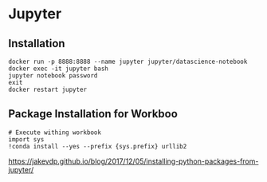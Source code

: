 # Jupyter

## Installation

    docker run -p 8888:8888 --name jupyter jupyter/datascience-notebook
    docker exec -it jupyter bash
    jupyter notebook password
    exit
    docker restart jupyter


## Package Installation for Workboo
  
    # Execute withing workbook
    import sys
    !conda install --yes --prefix {sys.prefix} urllib2

https://jakevdp.github.io/blog/2017/12/05/installing-python-packages-from-jupyter/
